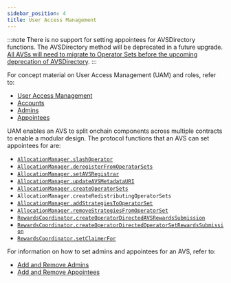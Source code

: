 ```yaml
---
sidebar_position: 4
title: User Access Management
---
```


:::note
There is no support for setting appointees for AVSDirectory functions. The AVSDirectory method will be deprecated in a future upgrade.
[All AVSs will need to migrate to Operator Sets before the upcoming deprecation of AVSDirectory](../HowTo/build/operator-sets/migrate-to-operatorsets.md).
:::

For concept material on User Access Management (UAM) and roles, refer to:
* [User Access Management](../../eigenlayer/concepts/uam/user-access-management.md)
* [Accounts](../../eigenlayer/concepts/uam/uam-accounts.md)
* [Admins](../../eigenlayer/concepts/uam/uam-admins.md)
* [Appointees](../../eigenlayer/concepts/uam/uam-appointees.md)

UAM enables an AVS to split onchain components across multiple contracts to enable a modular design. 
The protocol functions that an AVS can set appointees for are:
* [`AllocationManager.slashOperator`](https://github.com/Layr-Labs/eigenlayer-contracts/blob/dev/docs/core/AllocationManager.md#slashoperator)
* [`AllocationManager.deregisterFromOperatorSets`](https://github.com/Layr-Labs/eigenlayer-contracts/blob/dev/docs/core/AllocationManager.md#deregisterfromoperatorsets)
* [`AllocationManager.setAVSRegistrar`](https://github.com/Layr-Labs/eigenlayer-contracts/blob/dev/docs/core/AllocationManager.md#setavsregistrar)
* [`AllocationManager.updateAVSMetadataURI`](https://github.com/Layr-Labs/eigenlayer-contracts/blob/dev/docs/core/AllocationManager.md#updateavsmetadatauri)
* [`AllocationManager.createOperatorSets`](https://github.com/Layr-Labs/eigenlayer-contracts/blob/dev/docs/core/AllocationManager.md#createoperatorsets)
* `AllocationManager.createRedistributingOperatorSets`
* [`AllocationManager.addStrategiesToOperatorSet`](https://github.com/Layr-Labs/eigenlayer-contracts/blob/dev/docs/core/AllocationManager.md#addstrategiestooperatorset)
* [`AllocationManager.removeStrategiesFromOperatorSet`](https://github.com/Layr-Labs/eigenlayer-contracts/blob/dev/docs/core/AllocationManager.md#removestrategiesfromoperatorset)
* [`RewardsCoordinator.createOperatorDirectedAVSRewardsSubmission`](https://github.com/Layr-Labs/eigenlayer-contracts/blob/dev/docs/core/RewardsCoordinator.md#createoperatordirectedavsrewardssubmission)
* [`RewardsCoordinator.createOperatorDirectedOperatorSetRewardsSubmission`](https://github.com/Layr-Labs/eigenlayer-contracts/blob/dev/docs/core/RewardsCoordinator.md#createoperatordirectedoperatorsetrewardssubmission)
* [`RewardsCoordinator.setClaimerFor`](https://github.com/Layr-Labs/eigenlayer-contracts/blob/dev/docs/core/RewardsCoordinator.md#setclaimerfor)

For information on how to set admins and appointees for an AVS, refer to:
* [Add and Remove Admins](../HowTo/build/uam/dev-add-remove-admins.md)
* [Add and Remove Appointees](../HowTo/build/uam/dev-add-remove-appointees.md)
